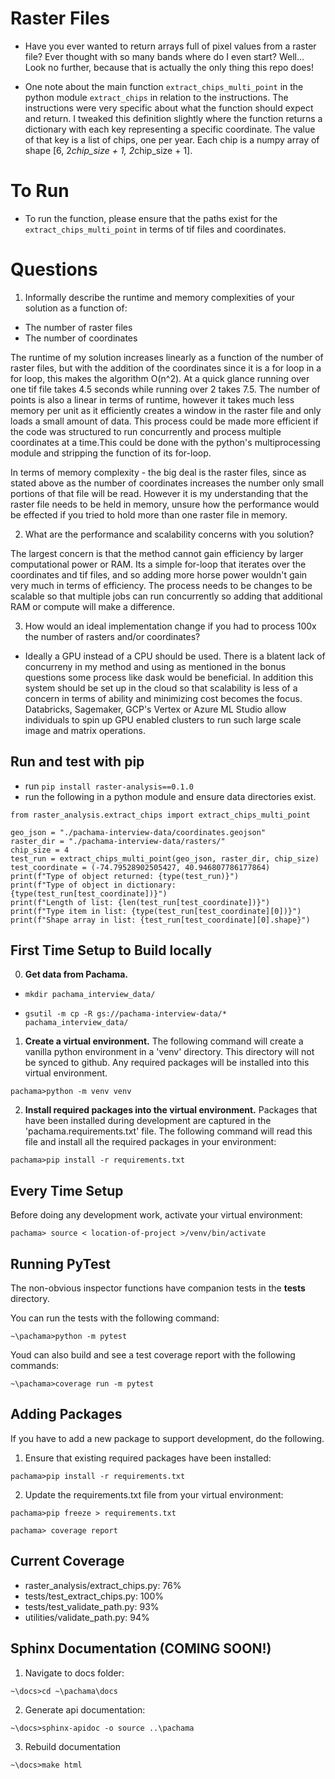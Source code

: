 # Raster Files
- Have you ever wanted to return arrays full of pixel values from a raster file? Ever thought with so many bands where do I even start? Well... Look no further, because that is actually the only thing this repo does! 

- One note about the main function `extract_chips_multi_point` in the python module `extract_chips` in relation to the instructions. The instructions were very specific about what the function should expect and return. I tweaked this definition slightly where the function returns a dictionary with each key representing a specific coordinate. The value of that key is a list of chips, one per year. Each chip is a numpy array of shape [6, 2*chip_size + 1, 2*chip_size + 1]. 

# To Run

- To run the function, please ensure that the paths exist for the `extract_chips_multi_point` in terms of tif files and coordinates. 

# Questions 
1. Informally describe the runtime and memory complexities of your solution as a function of: 

- The number of raster files 
- The number of coordinates 

The runtime of my solution increases linearly as a function of the number of raster files, but with the addition of the coordinates since it is a for loop in a for loop, this makes the algorithm O(n^2). At a quick glance running over one tif file takes 4.5 seconds while running over 2 takes 7.5. The number of points is also a linear in terms of runtime, however it takes much less memory per unit as it efficiently creates a window in the raster file and only loads a small amount of data. This process could be made more efficient if the code was structured to run concurrently and process multiple coordinates at a time.This could be done with the python's multiprocessing module and stripping the function of its for-loop.

In terms of memory complexity - the big deal is the raster files, since as stated above as the number of coordinates increases the number only small portions of that file will be read. However it is my understanding that the raster file needs to be held in memory, unsure how the performance would be effected if you tried to hold more than one raster file in memory.

2. What are the performance and scalability concerns with you solution? 

The largest concern is that the method cannot gain efficiency by larger computational power or RAM. Its a simple for-loop that iterates over the coordinates and tif files, and so adding more horse power wouldn't gain very much in terms of efficiency. The process needs to be changes to be scalable so that multiple jobs can run concurrently so adding that additional RAM or compute will make a difference.  



3. How would an ideal implementation change if you had to process 100x the number of rasters and/or coordinates? 
 - Ideally a GPU instead of a CPU should be used. There is a blatent lack of concurreny in my method and using as mentioned in the bonus questions some process like dask would be beneficial. In addition this system should be set up in the cloud so that scalability is less of a concern in terms of ability and minimizing cost becomes the focus. Databricks, Sagemaker, GCP's Vertex or Azure ML Studio allow individuals to spin up GPU enabled clusters to run such large scale image and matrix operations. 



## Run and test with pip

- run `pip install raster-analysis==0.1.0`
- run the following in a python module and ensure data directories exist.
```
from raster_analysis.extract_chips import extract_chips_multi_point

geo_json = "./pachama-interview-data/coordinates.geojson"
raster_dir = "./pachama-interview-data/rasters/"
chip_size = 4
test_run = extract_chips_multi_point(geo_json, raster_dir, chip_size)
test_coordinate = (-74.79528902505427, 40.946807786177864)
print(f"Type of object returned: {type(test_run)}")
print(f"Type of object in dictionary: {type(test_run[test_coordinate])}")
print(f"Length of list: {len(test_run[test_coordinate])}")
print(f"Type item in list: {type(test_run[test_coordinate][0])}")
print(f"Shape array in list: {test_run[test_coordinate][0].shape}")

```

## First Time Setup to Build locally

0. __Get data from Pachama.__

- `mkdir pachama_interview_data/`

- `gsutil -m cp -R gs://pachama-interview-data/* pachama_interview_data/`


1. __Create a virtual environment.__ The following command will create a vanilla python environment in a 'venv' directory. This directory will not be synced to github. Any required packages will be installed into this virtual environment.

`pachama>python -m venv venv`

2. __Install required packages into the virtual environment.__ Packages that have been installed during development are captured in the 'pachama.requirements.txt' file. The following command will read this file and install all the required packages in your environment:

`pachama>pip install -r requirements.txt`

## Every Time Setup
Before doing any development work, activate your virtual environment:

`pachama> source < location-of-project >/venv/bin/activate`

## Running PyTest
The non-obvious inspector functions have companion tests in the __tests__ directory.

You can run the tests with the following command:

`~\pachama>python -m pytest`

Youd can also build and see a test coverage report with the following commands:

`~\pachama>coverage run -m pytest `
## Adding Packages
If you have to add a new package to support development, do the following.
1. Ensure that existing required packages have been installed:

`pachama>pip install -r requirements.txt`

2. Update the requirements.txt file from your virtual environment:

`pachama>pip freeze > requirements.txt`

`pachama> coverage report`

## Current Coverage
- raster_analysis/extract_chips.py: 76%
- tests/test_extract_chips.py:      100%
- tests/test_validate_path.py:      93%
- utilities/validate_path.py:       94%
## Sphinx Documentation (COMING SOON!)
1. Navigate to docs folder:

`~\docs>cd ~\pachama\docs`

2. Generate api documentation:

`~\docs>sphinx-apidoc -o source ..\pachama`

3. Rebuild documentation

`~\docs>make html`



